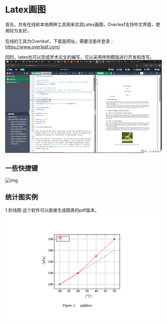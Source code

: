 # Latex画图 
首先，共有在线和本地两种工具用来实现Latex画图，Overleaf支持中文界面，使用较为友好。

在线的工具为Overleaf，下面是网址，需要注册并登录：
https://www.overleaf.com/

同时，lates也可以完成学术论文的编写，可以采用样例模版进行开发和改写。
![img_1.png](img_1.png)
## 一些快捷键

![img](https://github.com/user-attachments/assets/e1b95e86-5558-445d-9042-0ccb8351c673)


## 统计图实例

1.折线图
这个软件可以直接生成图表的pdf版本。
![img_2.png](img_2.png)
